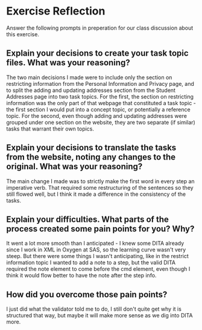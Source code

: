 # Exercise Reflection

Answer the following prompts in preperation for our class discussion about this exercise.

## Explain your decisions to create your task topic files. What was your reasoning?

The two main decisions I made were to include only the section on restricting information from the Personal Information and Privacy page, and to split the adding and updating addresses section from the Student Addresses page into two task topics. For the first, the section on restricting information was the only part of that webpage that constituted a task topic - the first section I would put into a concept topic, or potentially a reference topic. For the second, even though adding and updating addresses were grouped under one section on the website, they are two separate (if similar) tasks that warrant their own topics.

## Explain your decisions to translate the tasks from the website, noting any changes to the original. What was your reasoning?

The main change I made was to strictly make the first word in every step an imperative verb. That required some restructuring of the sentences so they still flowed well, but I think it made a difference in the consistency of the tasks.

## Explain your difficulties. What parts of the process created some pain points for you? Why?

It went a lot more smooth than I anticipated - I knew some DITA already since I work in XML in Oxygen at SAS, so the learning curve wasn't very steep. But there were some things I wasn't anticipating, like in the restrict information topic I wanted to add a note to a step, but the valid DITA required the note element to come before the cmd element, even though I think it would flow better to have the note after the step info.

## How did you overcome those pain points?

I just did what the validator told me to do, I still don't quite get why it is structured that way, but maybe it will make more sense as we dig into DITA more.